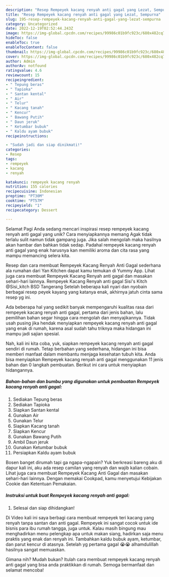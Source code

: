 ```yaml
---
description: "Resep Rempeyek kacang renyah anti gagal yang Lezat, Sempurna"
title: "Resep Rempeyek kacang renyah anti gagal yang Lezat, Sempurna"
slug: 195-resep-rempeyek-kacang-renyah-anti-gagal-yang-lezat-sempurna
category: Uncategorized
date: 2022-12-19T02:52:44.243Z
image: https://img-global.cpcdn.com/recipes/99986c01b9fc923c/680x482cq70/rempeyek-kacang-renyah-anti-gagal-foto-resep-utama.jpg
hideToc: false
enableToc: true
enableTocContent: false
thumbnail: https://img-global.cpcdn.com/recipes/99986c01b9fc923c/680x482cq70/rempeyek-kacang-renyah-anti-gagal-foto-resep-utama.jpg
cover: https://img-global.cpcdn.com/recipes/99986c01b9fc923c/680x482cq70/rempeyek-kacang-renyah-anti-gagal-foto-resep-utama.jpg
author: Admin
authorAv: notfound
ratingvalue: 4.6
reviewcount: 15
recipeingredient:
- " Tepung beras"
- " Tapioka"
- " Santan kental"
- " Air"
- " Telur"
- " Kacang tanah"
- " Kencur"
- " Bawang Putih"
- " Daun jeruk"
- " Ketumbar bubuk"
- " Kaldu ayam bubuk"
recipeinstructions:

- "Sudah jadi dan siap dinikmati!"
categories:
- Resep
tags:
- rempeyek
- kacang
- renyah

katakunci: rempeyek kacang renyah 
nutrition: 155 calories
recipecuisine: Indonesian
preptime: "PT30M"
cooktime: "PT57M"
recipeyield: "1"
recipecategory: Dessert

---
```



Selamat Pagi Anda sedang mencari inspirasi resep rempeyek kacang renyah anti gagal yang unik? Cara menyiapkannya memang Agak tidak terlalu sulit namun tidak gampang juga. Jika salah mengolah maka hasilnya akan hambar dan bahkan tidak sedap. Padahal rempeyek kacang renyah anti gagal yang enak harusnya kan memiliki aroma dan cita rasa yang mampu memancing selera kita.


Resep dan cara membuat Rempeyek Kacang Renyah Anti Gagal sederhana ala rumahan dari Yan Kitchen dapat kamu temukan di Yummy App. Lihat juga cara membuat Rempeyek Kacang Renyah anti gagal dan masakan sehari-hari lainnya. Rempeyek Kacang Renyah anti gagal Sisi&#39;s Kitch ️ @Sisi_kitch BSD Tangerang Setelah beberapa kali nyari dan nyobain berbagai resep peyek kayang yang katanya enak, akhirnya jatuh cinta sama resep yg ini.

Ada beberapa hal yang sedikit banyak mempengaruhi kualitas rasa dari rempeyek kacang renyah anti gagal, pertama dari jenis bahan, lalu pemilihan bahan segar hingga cara mengolah dan menyajikannya. Tidak usah pusing jika hendak menyiapkan rempeyek kacang renyah anti gagal yang enak di rumah, karena asal sudah tahu triknya maka hidangan ini mampu jadi sajian spesial.


Nah, kali ini kita coba, yuk, siapkan rempeyek kacang renyah anti gagal sendiri di rumah. Tetap berbahan yang sederhana, hidangan ini bisa memberi manfaat dalam membantu menjaga kesehatan tubuh kita. Anda bisa menyiapkan Rempeyek kacang renyah anti gagal menggunakan 11 jenis bahan dan 0 langkah pembuatan. Berikut ini cara untuk menyiapkan hidangannya.

<!--inarticleads1-->

##### Bahan-bahan dan bumbu yang digunakan untuk pembuatan Rempeyek kacang renyah anti gagal:

1. Sediakan  Tepung beras
1. Sediakan  Tapioka
1. Siapkan  Santan kental
1. Gunakan  Air
1. Gunakan  Telur
1. Siapkan  Kacang tanah
1. Siapkan  Kencur
1. Gunakan  Bawang Putih
1. Ambil  Daun jeruk
1. Gunakan  Ketumbar bubuk
1. Persiapkan  Kaldu ayam bubuk


Bosen banget dirumah tapi ga ngapa-ngapain? Yuk berkreasi bareng aku di dapur kali ini, aku ada resep camilan yang renyah dan wajib kalian cobain. Lihat juga cara membuat Rempeyek Kacang Anti Gagal dan masakan sehari-hari lainnya. Dengan memakai Cookpad, kamu menyetujui Kebijakan Cookie dan Ketentuan Pemakaian. 

<!--inarticleads2-->

##### Instruksi untuk buat Rempeyek kacang renyah anti gagal:


1. Selesai dan siap dihidangkan!

Di Video kali ini saya berbagi cara membuat rempeyek teri kacang yang renyah tanpa santan dan anti gagal. Rempeyek ini sangat cocok untuk ide bisnis para ibu rumah tangga, juga untuk. Kalau masih bingung mau menghadirkan menu pelengkap apa untuk makan siang, hadirkan saja menu praktis yang enak dan renyah ini. Tambahkan kaldu bubuk ayam, ketumbar, dan parut kencur di atasnya. Setelah yg pertama gagal 😭😭 alhamdulillah hasilnya sangat memuaskan. 

Gimana nih? Mudah bukan? Itulah cara membuat rempeyek kacang renyah anti gagal yang bisa anda praktikkan di rumah. Semoga bermanfaat dan selamat mencoba!
